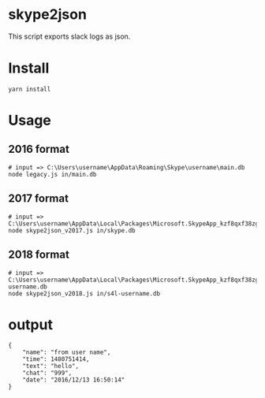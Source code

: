 # skype2json

This script exports slack logs as json.

# Install

    yarn install

# Usage

## 2016 format

    # input => C:\Users\username\AppData\Roaming\Skype\username\main.db
    node legacy.js in/main.db

## 2017 format

    # input => C:\Users\username\AppData\Local\Packages\Microsoft.SkypeApp_kzf8qxf38zg5c\LocalState\username\skype.db
    node skype2json_v2017.js in/skype.db

## 2018 format

    # input => C:\Users\username\AppData\Local\Packages\Microsoft.SkypeApp_kzf8qxf38zg5c\LocalState\s4l-username.db
    node skype2json_v2018.js in/s4l-username.db

# output

    {
        "name": "from user name",
        "time": 1480751414,
        "text": "hello",
        "chat": "999",
        "date": "2016/12/13 16:50:14"
    }
